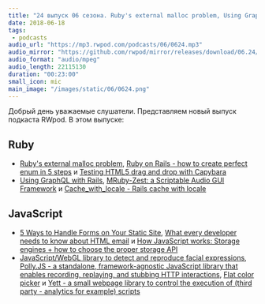 ```yaml
---
title: "24 выпуск 06 сезона. Ruby's external malloc problem, Using GraphQL with Rails, MRuby-Zest, Polly.JS, Flat color picker, Yett и прочее"
date: 2018-06-18
tags:
 - podcasts
audio_url: "https://mp3.rwpod.com/podcasts/06/0624.mp3"
audio_mirror: "https://github.com/rwpod/mirror/releases/download/06.24/0624.mp3"
audio_format: "audio/mpeg"
audio_length: 22115130
duration: "00:23:00"
small_icon: mic
main_image: "/images/static/06/0624.png"
---
```


Добрый день уважаемые слушатели. Представляем новый выпуск подкаста RWpod. В этом выпуске:

## Ruby

 - [Ruby's external malloc problem](https://samsaffron.com/archive/2018/06/13/ruby-x27-s-external-malloc-problem), [Ruby on Rails - how to create perfect enum in 5 steps](http://naturaily.com/blog/post/ruby-on-rails---how-to-create-perfect-enum-in-5-steps) и [Testing HTML5 drag and drop with Capybara](https://vitobotta.com/2018/06/16/testing-html5-drag-and-drop-with-capybara/)
 - [Using GraphQL with Rails](https://vitobotta.com/2018/06/13/using-graphql-with-rails/), [MRuby-Zest: a Scriptable Audio GUI Framework](http://log.fundamental-code.com/2018/06/16/mruby-zest.html) и [Cache_with_locale - Rails cache with locale](https://github.com/igorkasyanchuk/cache_with_locale)

## JavaScript

 - [5 Ways to Handle Forms on Your Static Site](https://forestry.io/blog/5-ways-to-handle-forms-on-your-static-site/), [What every developer needs to know about HTML email](https://blog.logrocket.com/what-every-developer-needs-to-know-about-html-email-df70b7c01b39) и [How JavaScript works: Storage engines + how to choose the proper storage API](https://blog.sessionstack.com/how-javascript-works-storage-engines-how-to-choose-the-proper-storage-api-da50879ef576)
 - [JavaScript/WebGL library to detect and reproduce facial expressions](https://github.com/jeeliz/jeelizWeboji), [Polly.JS - a standalone, framework-agnostic JavaScript library that enables recording, replaying, and stubbing HTTP interactions](https://netflix.github.io/pollyjs/#/), [Flat color picker](https://simonwep.github.io/pickr/) и [Yett - a small webpage library to control the execution of (third party - analytics for example) scripts](https://snipsco.github.io/yett/)

<!--more-->

